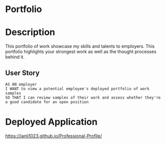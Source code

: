 # Portfolio

# Description

This portfolio of work showcase my skills and talents to employers. This portfolio highlights your strongest work as well as the thought processes behind it. 

## User Story

```
AS AN employer
I WANT to view a potential employee's deployed portfolio of work samples
SO THAT I can review samples of their work and assess whether they're a good candidate for an open position
```

# Deployed Application
https://ianli1023.github.io/Professional-Profile/

